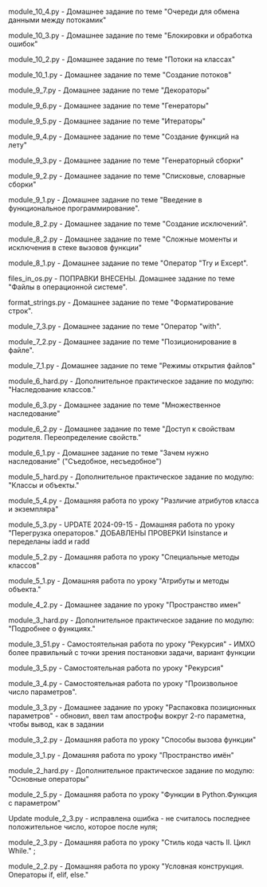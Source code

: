 module_10_4.py - Домашнее задание по теме "Очереди для обмена данными между потокамик"

module_10_3.py - Домашнее задание по теме "Блокировки и обработка ошибок"

module_10_2.py - Домашнее задание по теме "Потоки на классах"

module_10_1.py - Домашнее задание по теме "Создание потоков"

module_9_7.py - Домашнее задание по теме "Декораторы"

module_9_6.py - Домашнее задание по теме "Генераторы"

module_9_5.py - Домашнее задание по теме "Итераторы"

module_9_4.py - Домашнее задание по теме "Создание функций на лету"

module_9_3.py - Домашнее задание по теме "Генераторный сборки"

module_9_2.py - Домашнее задание по теме "Списковые, словарные сборки"

module_9_1.py - Домашнее задание по теме "Введение в функциональное программирование".

module_8_2.py - Домашнее задание по теме "Создание исключений".

module_8_2.py - Домашнее задание по теме "Сложные моменты и исключения в стеке вызовов функции"

module_8_1.py - Домашнее задание по теме "Оператор "Try и Except".

files_in_os.py - ПОПРАВКИ ВНЕСЕНЫ. Домашнее задание по теме "Файлы в операционной системе".

format_strings.py - Домашнее задание по теме "Форматирование строк".

module_7_3.py - Домашнее задание по теме "Оператор "with".

module_7_2.py - Домашнее задание по теме "Позиционирование в файле".

module_7_1.py - Домашнее задание по теме "Режимы открытия файлов"

module_6_hard.py - Дополнительное практическое задание по модулю: "Наследование классов."

module_6_3.py - Домашнее задание по теме  "Множественное наследование"

module_6_2.py - Домашнее задание по теме "Доступ к свойствам родителя. Переопределение свойств."

module_6_1.py - Домашнее задание по теме "Зачем нужно наследование" ("Съедобное, несъедобное")

module_5_hard.py - Дополнительное практическое задание по модулю: "Классы и объекты."

module_5_4.py - Домашняя работа  по уроку "Различие атрибутов класса и экземпляра"

module_5_3.py - UPDATE 2024-09-15 - Домашняя работа  по уроку "Перегрузка операторов." ДОБАВЛЕНЫ ПРОВЕРКИ Isinstance и переделаны iadd и radd

module_5_2.py - Домашняя работа  по уроку "Специальные методы классов"

module_5_1.py  - Домашняя работа по уроку "Атрибуты и методы объекта."

module_4_2.py - Домашнее задание по уроку "Пространство имен"

module_3_hard.py - Дополнительное практическое задание по модулю: "Подробнее о функциях."

module_3_51.py - Самостоятельная работа по уроку "Рекурсия" - ИМХО более правильный с точки зрения постановки задачи, вариант функции

module_3_5.py - Самостоятельная работа по уроку "Рекурсия"

module_3_4.py - Самостоятельная работа по уроку "Произвольное число параметров".

module_3_3.py - Домашнее задание по уроку "Распаковка позиционных параметров" - обновил, ввел там апострофы вокруг 2-го параметна, чтобы вывод, как в задании

module_3_2.py - Домашняя работа по уроку "Способы вызова функции"

module_3_1.py - Домашняя работа по уроку "Пространство имён"

module_2_hard.py  - Дополнительное практическое задание по модулю: "Основные операторы"

module_2_5.py - Домашняя работа по уроку "Функции в Python.Функция с параметром"

Update module_2_3.py - исправлена ошибка - не считалось последнее положительное число, которое после нуля;

module_2_3.py - Домашняя работа по уроку "Стиль кода часть II. Цикл While." ;

module_2_2.py - Домашняя работа по уроку "Условная конструкция. Операторы if, elif, else."
